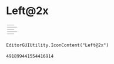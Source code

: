 # Left@2x
![](/img/Left@2x.png)

``` CSharp
EditorGUIUtility.IconContent("Left@2x")
```
```
491899441554416914
```

